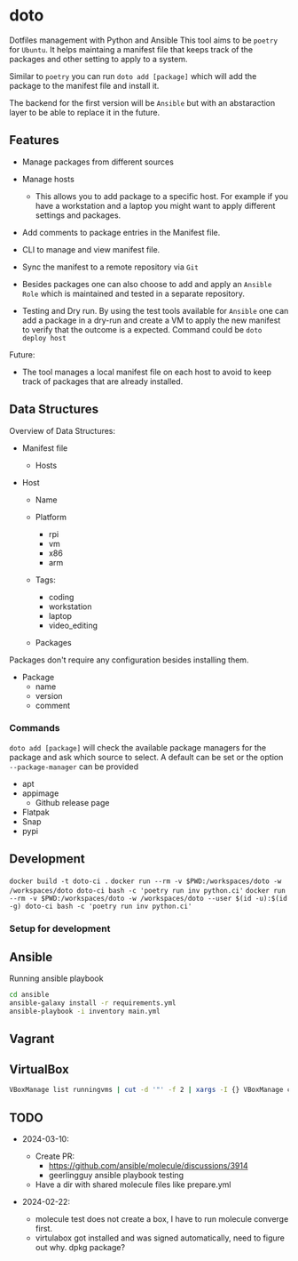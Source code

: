 # doto

Dotfiles management with Python and Ansible
This tool aims to be `poetry` for `Ubuntu`.
It helps maintaing a manifest file that keeps track of the packages and other setting to apply to a system.

Similar to `poetry` you can run `doto add [package]` which will add the package to the manifest file and install it.

The backend for the first version will be `Ansible` but with an abstaraction layer to be able to replace it in the future.

## Features

- Manage packages from different sources
- Manage hosts
  - This allows you to add package to a specific host. For example if you have a workstation and a laptop you might want to apply different settings and packages.
- Add comments to package entries in the Manifest file.
- CLI to manage and view manifest file.
- Sync the manifest to a remote repository via `Git`
- Besides packages one can also choose to add and apply an `Ansible Role` which is maintained and tested in a separate repository.

- Testing and Dry run. By using the test tools available for `Ansible` one can add a package in a dry-run and create a VM to apply the new manifest to verify that the outcome is a expected.
Command could be `doto deploy host`

Future:
- The tool manages a local manifest file on each host to avoid to keep track of packages that are already installed.



## Data Structures

Overview of Data Structures:

- Manifest file
  - Hosts

- Host
  - Name
  - Platform
    - rpi
    - vm
    - x86
    - arm

  - Tags:
    - coding
    - workstation
    - laptop
    - video_editing
  - Packages

Packages don't require any configuration besides installing them.

- Package
  - name
  - version
  - comment

### Commands

`doto add [package]`
will check the available package managers for the package and ask which source to select.
A default can be set or the option `--package-manager` can be provided

- apt
- appimage
  - Github release page
- Flatpak
- Snap
- pypi

## Development

`docker build -t doto-ci .`
`docker run --rm -v $PWD:/workspaces/doto -w /workspaces/doto doto-ci bash -c 'poetry run inv python.ci'`
`docker run --rm -v $PWD:/workspaces/doto -w /workspaces/doto --user $(id -u):$(id -g) doto-ci bash -c 'poetry run inv python.ci'`

### Setup for development

## Ansible

Running ansible playbook

```bash
cd ansible
ansible-galaxy install -r requirements.yml
ansible-playbook -i inventory main.yml
```

## Vagrant

## VirtualBox

```bash
VBoxManage list runningvms | cut -d '"' -f 2 | xargs -I {} VBoxManage controlvm {} poweroff soft && VBoxManage list vms | cut -d '"' -f 2 | xargs -I {} VBoxManage unregistervm {} --delete
```

## TODO

- 2024-03-10:
  - Create PR:
    - <https://github.com/ansible/molecule/discussions/3914>
    - geerlingguy ansible playbook testing
  - Have a dir with shared molecule files like prepare.yml

- 2024-02-22:
  - molecule test does not create a box, I have to run molecule converge first.
  - virtulabox got installed and was signed automatically, need to figure out why. dpkg package?
